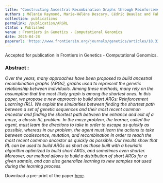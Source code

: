 ```yaml
---
title: "Constructing Ancestral Recombination Graphs through Reinforcement Learning"
authors : Mélanie Raymond, Marie-Hélène Descary, Cédric Beaulac and Fabrice Larribe
collection: publications
permalink: /publication/ARGRL
status : Published
venue : Frontiers in Genetics - Computational Genomics
date: 2025-04-28
paperurl: 'https://www.frontiersin.org/journals/genetics/articles/10.3389/fgene.2025.1569358/full'
---
```


Accepted for publication in Frontiers in Genetics - Computational Genomics.

### Abstract :

*Over the years, many approaches have been proposed to build ancestral recombination graphs (ARGs), graphs used to represent the genetic
relationship between individuals. Among these methods, many rely on the
assumption that the most likely graph is among the shortest ones. In this
paper, we propose a new approach to build short ARGs: Reinforcement
Learning (RL). We exploit the similarities between finding the shortest
path between a set of genetic sequences and their most recent common
ancestor and finding the shortest path between the entrance and exit of
a maze, a classic RL problem. In the maze problem, the learner, called
the agent, must learn the directions to take in order to escape as quickly
as possible, whereas in our problem, the agent must learn the actions to
take between coalescence, mutation, and recombination in order to reach
the most recent common ancestor as quickly as possible. Our results show
that RL can be used to build ARGs as short as those built with a heuristic
algorithm optimized to build short ARGs, and sometimes even shorter.
Moreover, our method allows to build a distribution of short ARGs for a
given sample, and can also generalize learning to new samples not used
during the learning process.*

Download a pre-print of the paper [here](https://arxiv.org/pdf/2406.12022). 
